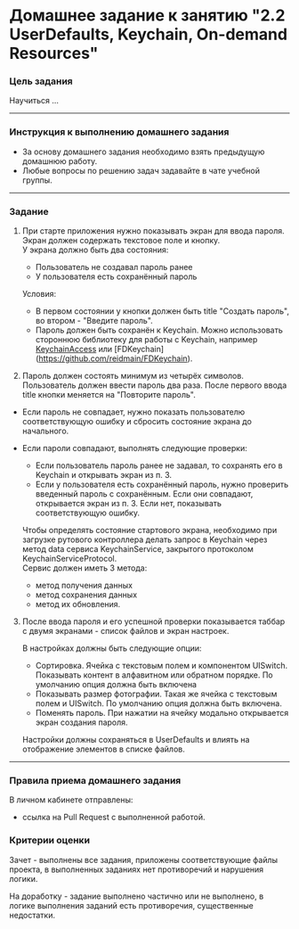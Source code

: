 # Домашнее задание к занятию "2.2 UserDefaults, Keychain, On-demand Resources"

### Цель задания

Научиться ...

---

### Инструкция к выполнению домашнего задания 

* За основу домашнего задания необходимо взять предыдущую домашнюю работу.
* Любые вопросы по решению задач задавайте в чате учебной группы.

---

### Задание

1. При старте приложения нужно показывать экран для ввода пароля. Экран должен содержать текстовое поле и кнопку.  
У экрана должно быть два состояния:  
   * Пользователь не создавал пароль ранее  
   * У пользователя есть сохранённый пароль

   Условия: 
    - В первом состоянии у кнопки должен быть title "Создать пароль", во втором - "Введите пароль".  
    - Пароль должен быть сохранён к Keychain. Можно использовать стороннюю библиотеку для работы с Keychain, например [KeychainAccess](https://github.com/kishikawakatsumi/KeychainAccess) или [FDKeychain] (https://github.com/reidmain/FDKeychain).

2. Пароль должен состоять минимум из четырёх символов. Пользователь должен ввести пароль два раза. После первого ввода title кнопки меняется на "Повторите пароль".   
- Если пароль не совпадает, нужно показать пользователю соответствующую ошибку и сбросить состояние экрана до начального.
- Если пароли совпадают, выполнять следующие проверки:  
   * Если пользователь пароль ранее не задавал, то сохранять его в Keychain и открывать экран из п. 3.
   * Если у пользователя есть сохранённый пароль, нужно проверить введенный пароль с сохранённым. Если они совпадают, открывается экран из п. 3. Если нет, показывать соответствующую ошибку.

   Чтобы определять состояние стартового экрана, необходимо при загрузке рутового контроллера делать запрос в Keychain через метод data сервиса KeychainService, закрытого протоколом KeychainServiceProtocol.  
   Сервис должен иметь 3 метода: 
   - метод получения данных
   - метод сохранения данных
   - метод их обновления.

3. После ввода пароля и его успешной проверки показывается таббар с двумя экранами - список файлов и экран настроек. 

   В настройках должны быть следующие опции:
   - Сортировка. Ячейка с текстовым полем и компонентом UISwitch. Показывать контент в алфавитном или обратном порядке. По умолчанию опция должна быть включена
   - Показывать размер фотографии. Такая же ячейка с текстовым полем и UISwitch. По умолчанию опция должна быть включена.
   - Поменять пароль. При нажатии на ячейку модально открывается экран создания пароля.

   Настройки должны сохраняться в UserDefaults и влиять на отображение элементов в списке файлов.

---

### Правила приема домашнего задания

В личном кабинете отправлены:

- ссылка на Pull Request с выполненной работой.

### Критерии оценки

Зачет - выполнены все задания, приложены соответствующие файлы проекта, в выполненных заданиях нет противоречий и нарушения логики.

На доработку - задание выполнено частично или не выполнено, в логике выполнения заданий есть противоречия, существенные недостатки.

